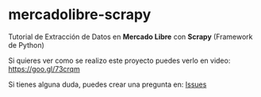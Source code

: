# mercadolibre-scrapy
Tutorial de Extracción de Datos en **Mercado Libre** con **Scrapy** (Framework de Python)

Si quieres ver como se realizo este proyecto puedes verlo en video: https://goo.gl/73crqm

Si tienes alguna duda, puedes crear una pregunta en: [Issues](https://github.com/luisramirez-m/mercadolibre-scrapy/issues "Issues")
